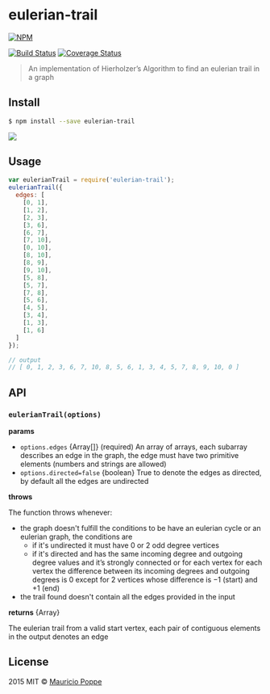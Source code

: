 # eulerian-trail 

[![NPM][npm-image]][npm-url]

[![Build Status][travis-image]][travis-url] [![Coverage Status][coveralls-image]][coveralls-url] 

> An implementation of Hierholzer’s Algorithm to find an eulerian trail in a graph

## Install

```sh
$ npm install --save eulerian-trail
```

<img src="https://lh6.googleusercontent.com/pI46KMs_lwRlTHKFM5NeBIzhEg5rRrc-g3UDrNTEFo0sEhAoC6sxxwGw1AqEf5Scz9yu1g=w2560-h1962">

## Usage

```js
var eulerianTrail = require('eulerian-trail');
eulerianTrail({
  edges: [
    [0, 1],
    [1, 2],
    [2, 3],
    [3, 6],
    [6, 7],
    [7, 10],
    [0, 10],
    [8, 10],
    [8, 9],
    [9, 10],
    [5, 8],
    [5, 7],
    [7, 8],
    [5, 6],
    [4, 5],
    [3, 4],
    [1, 3],
    [1, 6]
  ]
});

// output
// [ 0, 1, 2, 3, 6, 7, 10, 8, 5, 6, 1, 3, 4, 5, 7, 8, 9, 10, 0 ]
```

## API

### `eulerianTrail(options)`

**params**

- `options.edges` {Array[]} (required) An array of arrays, each subarray describes an edge in the graph, the edge
must have two primitive elements (numbers and strings are allowed)
- `options.directed=false` {boolean} True to denote the edges as directed, by default all the edges are undirected   

**throws**

The function throws whenever:

- the graph doesn't fulfill the conditions to be have an eulerian cycle or an eulerian graph, the conditions are
  - if it's undirected it must have 0 or 2 odd degree vertices 
  - if it's directed and has the same incoming degree and outgoing degree values and it’s strongly connected or
  for each vertex for each vertex the difference between its incoming degrees and outgoing degrees is 0
  except for 2 vertices whose difference is −1 (start) and +1 (end)
- the trail found doesn't contain all the edges provided in the input

**returns** {Array}

The eulerian trail from a valid start vertex, each pair of contiguous elements in the output denotes an edge  

## License

2015 MIT © [Mauricio Poppe]()

[npm-image]: https://nodei.co/npm/eulerian-trail.png?downloads=true
[npm-url]: https://npmjs.org/package/eulerian-trail
[travis-image]: https://travis-ci.org/maurizzzio/eulerian-trail.svg?branch=master
[travis-url]: https://travis-ci.org/maurizzzio/eulerian-trail
[coveralls-image]: https://coveralls.io/repos/maurizzzio/eulerian-trail/badge.svg
[coveralls-url]: https://coveralls.io/r/maurizzzio/eulerian-trail
[david-image]: https://david-dm.org/maurizzzio/eulerian-trail.svg
[david-url]: https://david-dm.org/maurizzzio/eulerian-trail
